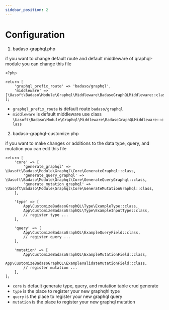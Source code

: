 ```yaml
---
sidebar_position: 2
---
```


# Configuration

1. badaso-graphql.php

if you want to change default route and default middleware of qraphql-module you can change this file
```
<?php

return [
    'graphql_prefix_route' => 'badaso/graphql', 
    'middleware' => [\Uasoft\Badaso\Module\Graphql\Middleware\BadasoGraphQLMiddleware::class],
];
```
  - `graphql_prefix_route` is default route `badaso/graphql`
  - `middleware` is default middleware use class `\Uasoft\Badaso\Module\Graphql\Middleware\BadasoGraphQLMiddleware::class`

2. badaso-graphql-customize.php

if you want to make changes or additions to the data type, query, and mutation you can edit this file
```
return [
    'core' => [
        'generate_graphql' => \Uasoft\Badaso\Module\Graphql\Core\GenerateGraphql::class,
        'generate_query_graphql' => \Uasoft\Badaso\Module\Graphql\Core\GenerateQueryGraphql::class,
        'generate_mutation_graphql' => \Uasoft\Badaso\Module\Graphql\Core\GenerateMutationGraphql::class,
    ],

    'type' => [
        App\CustomizeBadasoGraphQL\Type\ExampleType::class,
        App\CustomizeBadasoGraphQL\Type\ExampleInputType::class,
        // register type ...
    ],

    'query' => [
        App\CustomizeBadasoGraphQL\ExampleQueryField::class,
        // register query ...
    ],

    'mutation' => [
        App\CustomizeBadasoGraphQL\ExampleMutationField::class,
        App\CustomizeBadasoGraphQL\ExampleValidateMutationField::class,
        // register mutation ...
    ],
];
```
 - `core` is default generate type, query, and mutation table crud generate
 - `type` is the place to register your new graphqhl type
 - `query` is the place to register your new graphql query
 - `mutation` is the place to register your new graphql mutation